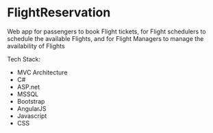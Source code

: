 # FlightReservation

Web app for passengers to book Flight tickets, for Flight schedulers to schedule the available Flights, and for Flight Managers to manage the availability of Flights

Tech Stack:
* MVC Architecture
* C#
* ASP.net
* MSSQL
* Bootstrap
* AngularJS
* Javascript
* CSS
